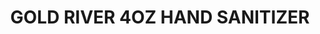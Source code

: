 ---
title: GOLD RIVER 4OZ HAND SANITIZER
price: '5.00'
img: '/img/spirits/4oz-hand-sanitizer.jpg'
button-img: '/img/logos-icons/cart.png'
button: curbside pickup
list: hand-sanitizer
---